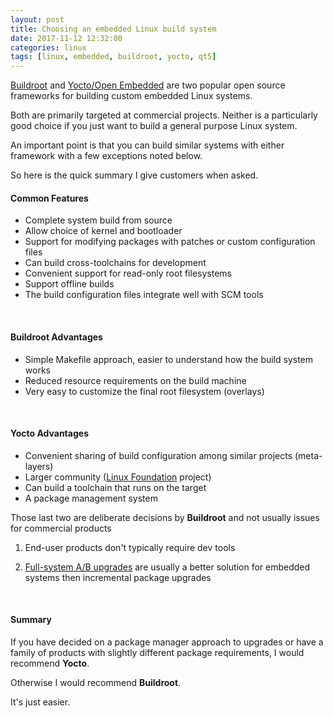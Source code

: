 ```yaml
---
layout: post
title: Choosing an embedded Linux build system
date: 2017-11-12 12:32:00
categories: linux
tags: [linux, embedded, buildroot, yocto, qt5]
---
```


[Buildroot][buildroot] and [Yocto/Open Embedded][yocto] are two popular open source frameworks for building custom embedded Linux systems. 

Both are primarily targeted at commercial projects. Neither is a particularly good choice if you just want to build a general purpose Linux system.

An important point is that you can build similar systems with either framework with a few exceptions noted below.

So here is the quick summary I give customers when asked.

#### Common Features

* Complete system build from source
* Allow choice of kernel and bootloader
* Support for modifying packages with patches or custom configuration files
* Can build cross-toolchains for development
* Convenient support for read-only root filesystems
* Support offline builds
* The build configuration files integrate well with SCM tools

<br />

#### Buildroot Advantages

* Simple Makefile approach, easier to understand how the build system works
* Reduced resource requirements on the build machine
* Very easy to customize the final root filesystem (overlays) 

<br />

#### Yocto Advantages

* Convenient sharing of build configuration among similar projects (meta-layers)
* Larger community ([Linux Foundation][linux-foundation] project)
* Can build a toolchain that runs on the target
* A package management system 

Those last two are deliberate decisions by **Buildroot** and not usually issues for commercial products

1. End-user products don't typically require dev tools

2. [Full-system A/B upgrades][AB-upgrades] are usually a better solution for embedded systems then incremental package upgrades

<br />

#### Summary

If you have decided on a package manager approach to upgrades or have a family of products with slightly different package requirements, I would recommend **Yocto**.

Otherwise I would recommend **Buildroot**. 

It's just easier.

[buildroot]: https://buildroot.org/
[yocto]: https://www.yoctoproject.org/
[AB-upgrades]: http://www.jumpnowtek.com/yocto/An-upgrade-strategy-for-embedded-Linux-systems.html
[linux-foundation]: https://www.linuxfoundation.org/